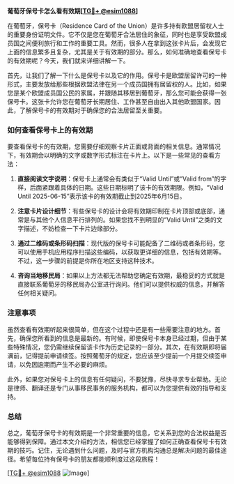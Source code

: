 **葡萄牙保号卡怎么看有效期[[TG💪+ @esim1088](https://t.me/s/esim1088)]**

在葡萄牙，保号卡（Residence Card of the Union）是许多持有欧盟居留权人士的重要身份证明文件。它不仅是您在葡萄牙合法居住的象征，同时也是享受欧盟成员国之间便利旅行和工作的重要工具。然而，很多人在拿到这张卡片后，会发现它上面的信息繁多且复杂，尤其是关于有效期的部分。那么，如何准确地查看保号卡的有效期呢？今天，我们就来详细讲解一下。

首先，让我们了解一下什么是保号卡以及它的作用。保号卡是欧盟居留许可的一种形式，主要发放给那些根据欧盟法律在另一个成员国拥有居留权的人。比如，如果您是某个欧盟成员国公民的家属，并跟随其移居到葡萄牙，那么您可能会获得一张保号卡。这张卡允许您在葡萄牙长期居住、工作甚至自由出入其他欧盟国家。因此，了解保号卡的有效期对于确保您的合法居留至关重要。

### 如何查看保号卡上的有效期

要查看保号卡的有效期，您需要仔细观察卡片正面或背面的相关信息。通常情况下，有效期会以明确的文字或数字形式标注在卡片上。以下是一些常见的查看方法：

1. **直接阅读文字说明**：保号卡上通常会有类似于“Valid Until”或“Valid from”的字样，后面紧跟着具体的日期。这些日期标明了该卡的有效期限。例如，“Valid Until 2025-06-15”表示该卡的有效期截止到2025年6月15日。

2. **注意卡片设计细节**：有些保号卡的设计会将有效期印制在卡片顶部或底部，通常是与其他个人信息平行排列的。如果您找不到明显的“Valid Until”之类的文字描述，不妨检查一下卡片边缘部分。

3. **通过二维码或条形码扫描**：现代版的保号卡可能配备了二维码或者条形码，您可以使用手机应用程序扫描这些编码，以获取更详细的信息，包括有效期等。不过，这一步骤的前提是你所在地区支持这种技术。

4. **咨询当地移民局**：如果以上方法都无法帮助您确定有效期，最稳妥的方式就是直接联系葡萄牙的移民局办公室进行询问。他们可以提供权威的信息，并解答任何相关疑问。

### 注意事项

虽然查看有效期听起来很简单，但在这个过程中还是有一些需要注意的地方。首先，确保您所看到的信息是最新的。有时候，即使保号卡本身已经过期，但由于某些特殊情况，您仍需继续保留该卡作为历史记录的一部分。其次，在有效期即将届满前，记得提前申请续签。按照葡萄牙的规定，您应该至少提前一个月提交续签申请，以免因逾期而产生不必要的麻烦。

此外，如果您对保号卡上的信息有任何疑问，不要犹豫，尽快寻求专业帮助。无论是律师、翻译还是专门从事移民事务的服务机构，都可以为您提供有效的指导和支持。

### 总结

总之，葡萄牙保号卡的有效期是一个非常重要的信息，它关系到您的合法权益是否能够得到保障。通过本文介绍的方法，相信您已经掌握了如何正确查看保号卡有效期的技巧。记住，无论遇到什么问题，及时与官方机构沟通总是解决问题的最佳途径。希望每位持有保号卡的朋友都能顺利度过这段旅程！

[[TG💪+ @esim1088](https://t.me/s/esim1088) ![Image](https://i.postimg.cc/4NQfJmqS/Snipaste-2025-05-13-00-14-12.png)]